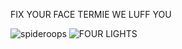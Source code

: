 FIX YOUR FACE TERMIE WE LUFF YOU

![spideroops](http://i.imgur.com/RLM04n8.gif)
![FOUR LIGHTS](http://i47.tinypic.com/2e1axrq.gif)
